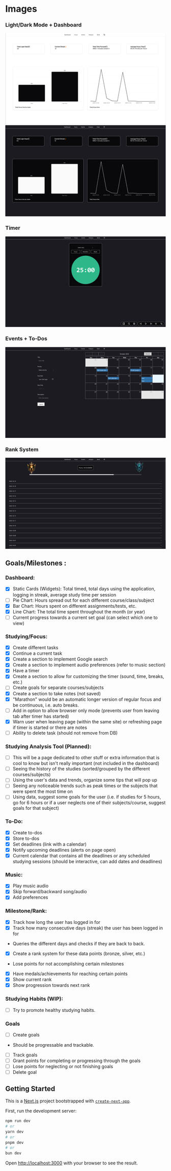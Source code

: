 # Images

### Light/Dark Mode + Dashboard 
![images](./public/public_images/dashboard-light.png)
![images](./public/public_images/dashboard-dark.png)
### Timer
![images](./public/public_images/focus.png)
### Events + To-Dos
![images](./public/public_images/events.png)
### Rank System
![images](./public/public_images/rank.png)


## Goals/Milestones :

### Dashboard: 

* [x] Static Cards (Widgets): Total timed, total days using the application, logging in streak, average study time per session 
* [ ] Pie Chart: Hours spread out for each different course/class/subject
* [x] Bar Chart: Hours spent on different assignments/tests, etc.
* [x] Line Chart: The total time spent throughout the month (or year)
* [ ] Current progress towards a current set goal (can select which one to view)

### Studying/Focus:

* [x] Create different tasks
* [x] Continue a current task
* [x] Create a section to implement Google search 
* [x] Create a section to implement audio preferences (refer to music section)
* [x] Have a timer    
* [x] Create a section to allow for customizing the timer (sound, time, breaks, etc.)
* [ ] Create goals for separate courses/subjects
* [x] Create a section to take notes (not saved)
* [x] "Marathon" would be an automatic longer version of regular focus and be continuous, i.e. auto breaks.
* [ ] Add in option to allow browser only mode (prevents user from leaving tab after timer has started)
* [X] Warn user when leaving page (within the same site) or refreshing page if timer is started or there are notes
* [ ] Ability to delete task (should not remove from DB)

### Studying Analysis Tool (Planned): 

* [ ] This will be a page dedicated to other stuff or extra information that is cool to know but isn't really important (not included in the dashboard)
* [ ] Seeing the history of the studies (sorted/grouped by the different courses/subjects)
* [ ] Using the user's data and trends, organize some tips that will pop up
* [ ] Seeing any noticeable trends such as peak times or the subjects that were spent the most time on
* [ ] Using data, suggest some goals for the user (i.e. if studies for 5 hours, go for 6 hours or if a user neglects one of their subjects/course, suggest goals for that subject)

### To-Do:

* [X] Create to-dos 
* [X] Store to-dos
* [X] Set deadlines (link with a calendar)
* [X] Notify upcoming deadlines (alerts on page open)
* [X] Current calendar that contains all the deadlines or any scheduled studying sessions (should be interactive, can add dates and deadlines)

### Music:
* [x] Play music audio 
* [x] Skip forward/backward song/audio
* [x] Add preferences

### Milestone/Rank: 

* [X] Track how long the user has logged in for 
* [X] Track how many consecutive days (streak) the user has been logged in for
* Queries the different days and checks if they are back to back.
* [X] Create a rank system for these data points (bronze, silver, etc.)
* Lose points for not accomplishing certain milestones
* [X] Have medals/achievements for reaching certain points
* [X] Show current rank
* [X] Show progression towards next rank

### Studying Habits (WIP):

* [ ] Try to promote healthy studying habits.

### Goals
* [ ] Create goals 
* Should be progressable and trackable.
* [ ] Track goals 
* [ ] Grant points for completing or progressing through the goals
* [ ] Lose points for neglecting or not finishing goals
* [ ] Delete goal

## Getting Started

This is a [Next.js](https://nextjs.org) project bootstrapped with [`create-next-app`](https://nextjs.org/docs/app/api-reference/cli/create-next-app).

First, run the development server:

```bash
npm run dev
# or
yarn dev
# or
pnpm dev
# or
bun dev
```

Open [http://localhost:3000](http://localhost:3000) with your browser to see the result.
